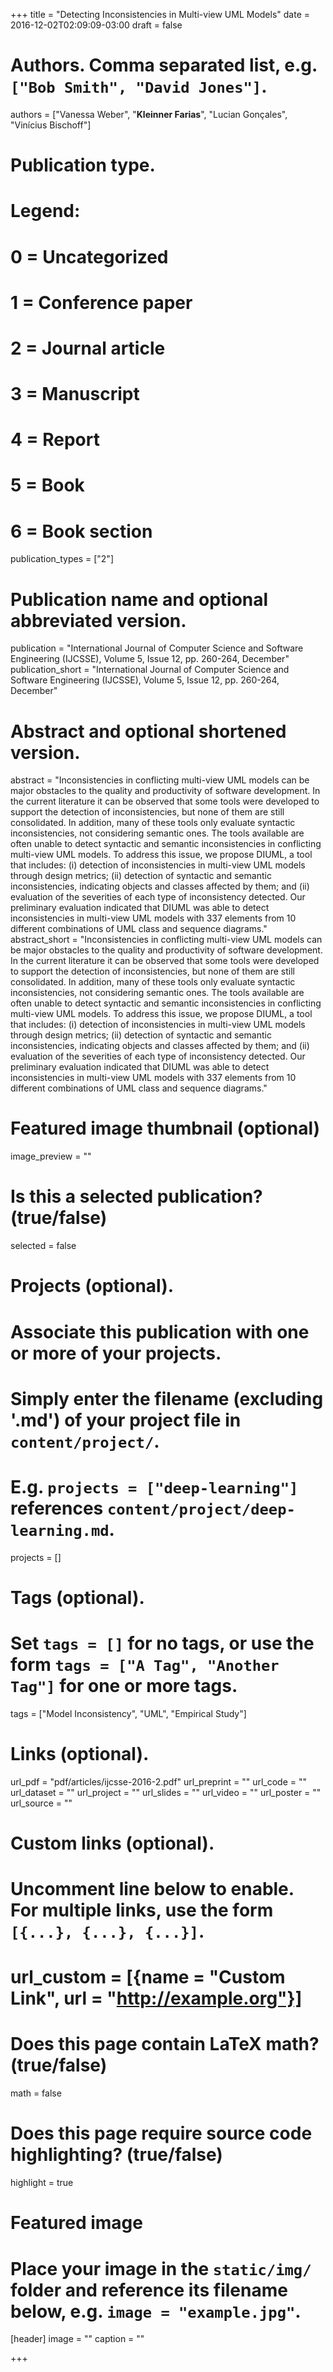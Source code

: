 +++
title = "Detecting Inconsistencies in Multi-view UML Models"
date = 2016-12-02T02:09:09-03:00
draft = false

# Authors. Comma separated list, e.g. `["Bob Smith", "David Jones"]`.
authors = ["Vanessa Weber", "**Kleinner Farias**", "Lucian Gonçales", "Vinícius Bischoff"]

# Publication type.
# Legend:
# 0 = Uncategorized
# 1 = Conference paper
# 2 = Journal article
# 3 = Manuscript
# 4 = Report
# 5 = Book
# 6 = Book section
publication_types = ["2"]

# Publication name and optional abbreviated version.
publication = "International Journal of Computer Science and Software Engineering (IJCSSE), Volume 5, Issue 12, pp. 260-264, December"
publication_short = "International Journal of Computer Science and Software Engineering (IJCSSE), Volume 5, Issue 12, pp. 260-264, December"

# Abstract and optional shortened version.
abstract = "Inconsistencies in conflicting multi-view UML models can be major obstacles to the quality and productivity of software development. In the current literature it can be observed that some tools were developed to support the detection of inconsistencies, but none of them are still consolidated. In addition, many of these tools only evaluate syntactic inconsistencies, not considering semantic ones. The tools available are often unable to detect syntactic and semantic inconsistencies in conflicting multi-view UML models. To address this issue, we propose DIUML, a tool that includes: (i) detection of inconsistencies in multi-view UML models through design metrics; (ii) detection of syntactic and semantic inconsistencies, indicating objects and classes affected by them; and (ii) evaluation of the severities of each type of inconsistency detected. Our preliminary evaluation indicated that DIUML was able to detect inconsistencies in multi-view UML models with 337 elements from 10 different combinations of UML class and sequence diagrams."
abstract_short = "Inconsistencies in conflicting multi-view UML models can be major obstacles to the quality and productivity of software development. In the current literature it can be observed that some tools were developed to support the detection of inconsistencies, but none of them are still consolidated. In addition, many of these tools only evaluate syntactic inconsistencies, not considering semantic ones. The tools available are often unable to detect syntactic and semantic inconsistencies in conflicting multi-view UML models. To address this issue, we propose DIUML, a tool that includes: (i) detection of inconsistencies in multi-view UML models through design metrics; (ii) detection of syntactic and semantic inconsistencies, indicating objects and classes affected by them; and (ii) evaluation of the severities of each type of inconsistency detected. Our preliminary evaluation indicated that DIUML was able to detect inconsistencies in multi-view UML models with 337 elements from 10 different combinations of UML class and sequence diagrams."

# Featured image thumbnail (optional)
image_preview = ""

# Is this a selected publication? (true/false)
selected = false

# Projects (optional).
#   Associate this publication with one or more of your projects.
#   Simply enter the filename (excluding '.md') of your project file in `content/project/`.
#   E.g. `projects = ["deep-learning"]` references `content/project/deep-learning.md`.
projects = []

# Tags (optional).
#   Set `tags = []` for no tags, or use the form `tags = ["A Tag", "Another Tag"]` for one or more tags.
tags = ["Model Inconsistency", "UML", "Empirical Study"]

# Links (optional).
url_pdf = "pdf/articles/ijcsse-2016-2.pdf"
url_preprint = ""
url_code = ""
url_dataset = ""
url_project = ""
url_slides = ""
url_video = ""
url_poster = ""
url_source = ""

# Custom links (optional).
#   Uncomment line below to enable. For multiple links, use the form `[{...}, {...}, {...}]`.
# url_custom = [{name = "Custom Link", url = "http://example.org"}]

# Does this page contain LaTeX math? (true/false)
math = false

# Does this page require source code highlighting? (true/false)
highlight = true

# Featured image
# Place your image in the `static/img/` folder and reference its filename below, e.g. `image = "example.jpg"`.
[header]
image = ""
caption = ""

+++

